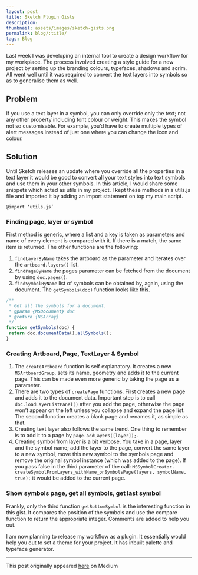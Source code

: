 ```yaml
---
layout: post
title: Sketch Plugin Gists
description:
thumbnail: assets/images/sketch-gists.png
permalink: blog/:title/
tags: Blog
---
```


Last week I was developing an internal tool to create a design workflow for my workplace. The process involved creating a style guide for a new project by setting up the branding colours, typefaces, shadows and scrim. All went well until it was required to convert the text layers into symbols so as to generalise them as well.

## Problem

If you use a text layer in a symbol, you can only override only the text; not any other property including font colour or weight.
This makes the symbol not so customisable. For example, you’d have to create multiple types of alert messages instead of just one where you can change the icon and colour.

## Solution

Until Sketch releases an update where you override all the properties in a text layer it would be good to convert all your text styles into text symbols and use them in your other symbols.
In this article, I would share some snippets which acted as utils in my project. I kept these methods in a utils.js file and imported it by adding an import statement on top my main script.

`@import ‘utils.js’`


### Finding page, layer or symbol

<script src="https://gist.github.com/sahildave/9ecf7ba5e96a35f6575f9c7a073e659c.js"></script>

First method is generic, where a list and a key is taken as parameters and name of every element is compared with it. If there is a match, the same item is returned. The other functions are the following:

1. `findLayerByName` takes the artboard as the parameter and iterates over the `artboard.layers()` list.
2. `findPageByName` the pages parameter can be fetched from the document by using `doc.pages()`.
3. `findSymbolByName` list of symbols can be obtained by, again, using the document. The `getSymbols(doc)` function looks like this.

``` javascript
/**
 * Get all the symbols for a document.
 * @param {MSDocument} doc
 * @return {NSArray}
 */
function getSymbols(doc) {
 return doc.documentData().allSymbols();
}
```

### Creating Artboard, Page, TextLayer & Symbol

<script src="https://gist.github.com/sahildave/9192956b791d57e5af9f64821d5b04c6.js"></script>

1. The `createArtboard` function is self explanatory. It creates a new `MSArtboardGroup`, sets its name, geometry and adds it to the current page. This can be made even more generic by taking the page as a parameter.
2. There are two types of `createPage` functions. First creates a new page and adds it to the document data. Important step is to call `doc.loadLayerListPanel()` after you add the page, otherwise the page won’t appear on the left unless you collapse and expand the page list.
The second function creates a blank page and renames it, as simple as that.
3. Creating text layer also follows the same trend. One thing to remember is to add it to a page by `page.addLayers([layer]);`.
4. Creating symbol from layer is a bit verbose. You take in a page, layer and the symbol name; add the layer to the page, convert the same layer to a new symbol, move this new symbol to the symbols page and remove the original symbol instance (which was added to the page).
If you pass false in the third parameter of the call: `MSSymbolCreator. createSymbolFromLayers_withName_onSymbolsPage(layers, symbolName, true);` it would be added to the current page.

### Show symbols page, get all symbols, get last symbol

<script src="https://gist.github.com/sahildave/0533d4cae6e5280d3c1e69c4ae9830d2.js"></script>

Frankly, only the third function `getBottomSymbol` is the interesting function in this gist. It compares the position of the symbols and use the compare function to return the appropriate integer. Comments are added to help you out.

I am now planning to release my workflow as a plugin. It essentially would help you out to set a theme for your project. It has inbuilt palette and typeface generator.

---

This post originally appeared [here](https://medium.com/sketch-app-sources/sketch-gists-useful-snippets-for-plugin-development-1-3-214a77097142) on Medium
